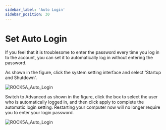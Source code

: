 ```yaml
---
sidebar_label: 'Auto Login'
sidebar_position: 30
---
```


# Set Auto Login

If you feel that it is troublesome to enter the password every time you log in to the account, you can set it to automatically log in without entering the password.

As shown in the figure, click the system setting interface and select 'Startup and Shutdown'.  

![ROCK5A_Auto_Login](/img/rock5a/rock5a_auto_login_1.webp)

Switch to Advanced as shown in the figure, click the box to select the user who is automatically logged in, and then click apply to complete the automatic login setting. Restarting your computer now will no longer require you to enter your login password.  

![ROCK5A_Auto_Login](/img/rock5a/rock5a_auto_login_2.webp)
